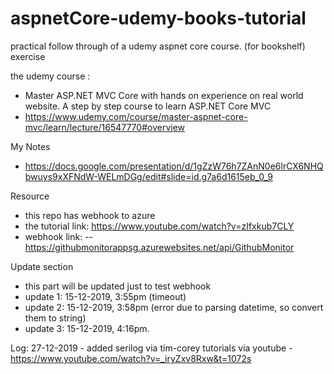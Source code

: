 # aspnetCore-udemy-books-tutorial
practical follow through of a udemy aspnet core course. (for bookshelf) exercise

the udemy course :
- Master ASP.NET MVC Core with hands on experience on real world website. A step by step course to learn ASP.NET Core MVC
- https://www.udemy.com/course/master-aspnet-core-mvc/learn/lecture/16547770#overview

My Notes
- https://docs.google.com/presentation/d/1gZzW76h7ZAnN0e6lrCX6NHQbwuys9xXFNdW-WELmDGg/edit#slide=id.g7a6d1615eb_0_9

Resource
- this repo has webhook to azure
- the tutorial link: https://www.youtube.com/watch?v=zIfxkub7CLY
- webhook link:
-- https://githubmonitorappsg.azurewebsites.net/api/GithubMonitor

Update section
- this part will be updated just to test webhook
- update 1: 15-12-2019, 3:55pm (timeout)
- update 2: 15-12-2019, 3:58pm (error due to parsing datetime, so convert them to string)
- update 3: 15-12-2019, 4:16pm.



Log:
27-12-2019 - added serilog via tim-corey tutorials via youtube - https://www.youtube.com/watch?v=_iryZxv8Rxw&t=1072s

